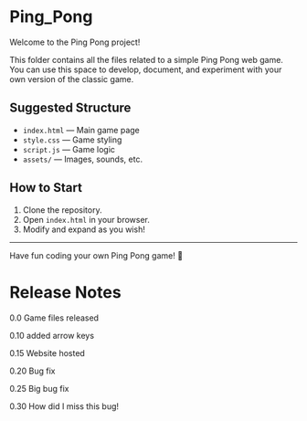 # Ping_Pong

Welcome to the Ping Pong project!

This folder contains all the files related to a simple Ping Pong web game.  
You can use this space to develop, document, and experiment with your own version of the classic game.

## Suggested Structure

- `index.html` — Main game page
- `style.css` — Game styling
- `script.js` — Game logic
- `assets/` — Images, sounds, etc.

## How to Start

1. Clone the repository.
2. Open `index.html` in your browser.
3. Modify and expand as you wish!

---

Have fun coding your own Ping Pong game! 🏓


# Release Notes

0.0 Game files released

0.10 added arrow keys

0.15 Website hosted

0.20 Bug fix

0.25 Big bug fix

0.30 How did I miss this bug!
